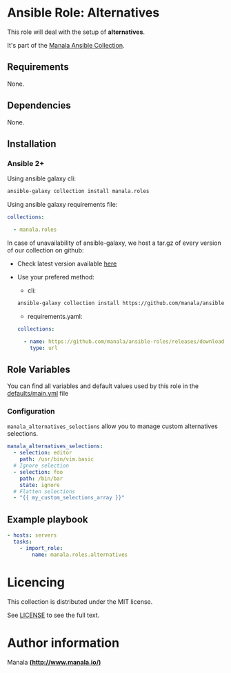 # Ansible Role: Alternatives

This role will deal with the setup of __alternatives__.

It's part of the [Manala Ansible Collection](https://galaxy.ansible.com/manala/roles).

## Requirements

None.

## Dependencies

None.

## Installation

### Ansible 2+

Using ansible galaxy cli:

```bash
ansible-galaxy collection install manala.roles
```

Using ansible galaxy requirements file:

```yaml
collections:

  - manala.roles
```

In case of unavailability of ansible-galaxy, we host a tar.gz of every version of our collection on github:
  - Check latest version available [here](https://github.com/manala/ansible-roles/releases)
  - Use your prefered method:

    - cli:
    ```bash
    ansible-galaxy collection install https://github.com/manala/ansible-roles/releases/download/$VERSION/manala-roles-$VERSION.tar.gz
    ```

    - requirements.yaml:
    ```yaml
    collections:

      - name: https://github.com/manala/ansible-roles/releases/download/$VERSION/manala-roles-$VERSION.tar.gz
        type: url
    ```

## Role Variables

You can find all variables and default values used by this role in the [defaults/main.yml](./defaults/main.yml) file

### Configuration

`manala_alternatives_selections` allow you to manage custom alternatives selections.

```yaml
manala_alternatives_selections:
  - selection: editor
    path: /usr/bin/vim.basic
  # Ignore selection
  - selection: foo
    path: /bin/bar
    state: ignore
  # Flatten selections
  - "{{ my_custom_selections_array }}"
```

## Example playbook

```yaml
- hosts: servers
  tasks:
    - import_role:  
        name: manala.roles.alternatives
```

# Licencing

This collection is distributed under the MIT license.

See [LICENSE](https://opensource.org/licenses/MIT) to see the full text.

# Author information

Manala [**(http://www.manala.io/)**](http://www.manala.io)
